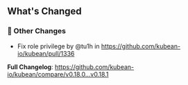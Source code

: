<!-- Release notes generated using configuration in .github/release.yml at v0.18.1 -->

## What's Changed
### 🔨 Other Changes
* Fix role privilege by @tu1h in https://github.com/kubean-io/kubean/pull/1336


**Full Changelog**: https://github.com/kubean-io/kubean/compare/v0.18.0...v0.18.1
